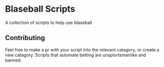 # Blaseball Scripts

A collection of scripts to help use blaseball

## Contributing

Feel free to make a pr with your script into the relevant catagory, or create a new catagory.
Scripts that automate betting are unsplortsmanlike and banned.
